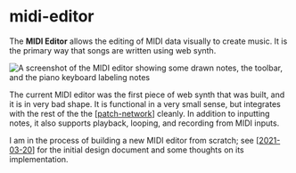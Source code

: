 # midi-editor

The **MIDI Editor** allows the editing of MIDI data visually to create music.  It is the primary way that songs are written using web synth.

![A screenshot of the MIDI editor showing some drawn notes, the toolbar, and the piano keyboard labeling notes](https://ameo.link/u/8wy.png)

The current MIDI editor was the first piece of web synth that was built, and it is in very bad shape.  It is functional in a very small sense, but integrates with the rest of the the [[patch-network]] cleanly.  In addition to inputting notes, it also supports playback, looping, and recording from MIDI inputs.

I am in the process of building a new MIDI editor from scratch; see [[2021-03-20]] for the initial design document and some thoughts on its implementation.

[//begin]: # "Autogenerated link references for markdown compatibility"
[patch-network]: patch-network "patch-network"
[2021-03-20]: 2021-03-20 "2021-03-20 - new midi editor design"
[//end]: # "Autogenerated link references"
